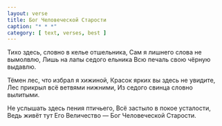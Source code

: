 ```yaml
---
layout: verse
title: Бог Человеческой Старости
caption: "* * *"
category: [ text, verses, best ]
---
```

Тихо здесь, словно в келье отшельника,
Сам я лишнего слова не вымолвлю,
Лишь на лапы седого ельника
Всю печаль свою чёрную выдавлю.

Тёмен лес, что избрал я хижиной,
Красок ярких вы здесь не увидите,
Лес прикрыл всё ветвями нижними,
Из седого свинца словно вылитыми.

Не услышать здесь пения птичьего,
Всё застыло в покое усталости,
Ведь живёт тут Его Величество —
Бог Человеческой Старости.
